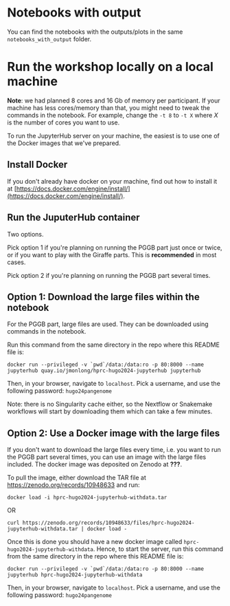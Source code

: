 # Notebooks with output

You can find the notebooks with the outputs/plots in the same `notebooks_with_output` folder.

# Run the workshop locally on a local machine

**Note**: we had planned 8 cores and 16 Gb of memory per participant. If your machine has less cores/memory than that, you might need to tweak the commands in the notebook. 
For example, change the `-t 8` to `-t X` where *X* is the number of cores you want to use. 

To run the JupyterHub server on your machine, the easiest is to use one of the Docker images that we've prepared.

## Install Docker

If you don't already have docker on your machine, find out how to install it at [https://docs.docker.com/engine/install/](https://docs.docker.com/engine/install/).

## Run the JuputerHub container

Two options. 

Pick option 1 if you're planning on running the PGGB part just once or twice, or if you want to play with the Giraffe parts.
This is **recommended** in most cases.

Pick option 2 if you're planning on running the PGGB part several times.

## Option 1: Download the large files within the notebook

For the PGGB part, large files are used. 
They can be downloaded using commands in the notebook.

Run this command from the same directory in the repo where this README file is:

```
docker run --privileged -v `pwd`/data:/data:ro -p 80:8000 --name jupyterhub quay.io/jmonlong/hprc-hugo2024-jupyterhub jupyterhub
```

Then, in your browser, navigate to `localhost`. Pick a username, and use the following password: `hugo24pangenome`

Note: there is no Singularity cache either, so the Nextflow or Snakemake workflows will start by downloading them which can take a few minutes.

## Option 2: Use a Docker image with the large files

If you don't want to download the large files every time, i.e. you want to run the PGGB part several times, you can use an image with the large files included. 
The docker image was deposited on Zenodo at **???**.

To pull the image, either download the TAR file at https://zenodo.org/records/10948633 and run: 

```
docker load -i hprc-hugo2024-jupyterhub-withdata.tar
```

OR

```
curl https://zenodo.org/records/10948633/files/hprc-hugo2024-jupyterhub-withdata.tar | docker load -
```

Once this is done you should have a new docker image called `hprc-hugo2024-jupyterhub-withdata`.
Hence, to start the server, run this command from the same directory in the repo where this README file is:

```
docker run --privileged -v `pwd`/data:/data:ro -p 80:8000 --name jupyterhub hprc-hugo2024-jupyterhub-withdata
```

Then, in your browser, navigate to `localhost`. Pick a username, and use the following password: `hugo24pangenome`


